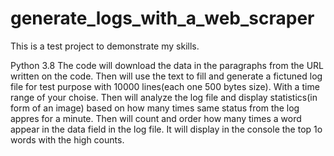 # generate_logs_with_a_web_scraper
This is a test project to demonstrate my skills.


Python 3.8
The code will download the data in the paragraphs from the URL written on the code.
Then will use the text to fill and generate a fictuned log file for test purpose with 10000 lines(each one 500 bytes size). With a time range of your choise. 
Then will analyze the log file and display statistics(in form of an image) based on how many times same status from the log appres for a minute.
Then will count and order how many times a word appear in the data field in the log file. It will display in the console the top 1o words with the high counts.

